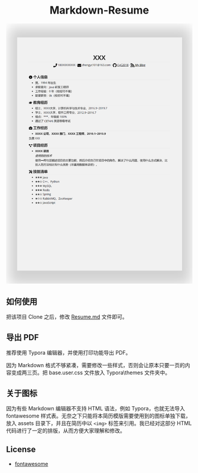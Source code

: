 <div align="center">
    <h1>
	Markdown-Resume
    </h1>
	<img src="./Resume.png">
</div>


## 如何使用

把该项目 Clone 之后，修改 [Resume.md](Resume.md) 文件即可。

## 导出 PDF

推荐使用 Typora 编辑器，并使用打印功能导出 PDF。

因为 Markdown 格式不够紧凑，需要修改一些样式，否则会让原本只要一页的内容变成两三页。把 base.user.css 文件放入 Typora\themes 文件夹中。

## 关于图标

因为有些 Markdown 编辑器不支持 HTML 语法，例如 Typora，也就无法导入 fontawesome 样式表。无奈之下只能将本简历模版需要使用到的图标单独下载，放入 assets 目录下，并且在简历中以 `<img>` 标签来引用。我已经对这部分 HTML 代码进行了一定的排版，从而方便大家理解和修改。

## License

- [fontawesome](https://fontawesome.com/license)
